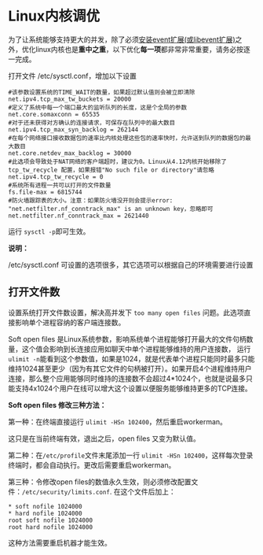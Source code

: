# Linux内核调优

为了让系统能够支持更大的并发，除了必须[安装event扩展(或libevent扩展)](../install/install.md)之外，优化linux内核也是**重中之重**，以下优化**每一项**都非常非常重要，请务必按逐一完成。

打开文件 /etc/sysctl.conf，增加以下设置
```
#该参数设置系统的TIME_WAIT的数量，如果超过默认值则会被立即清除
net.ipv4.tcp_max_tw_buckets = 20000
#定义了系统中每一个端口最大的监听队列的长度，这是个全局的参数
net.core.somaxconn = 65535
#对于还未获得对方确认的连接请求，可保存在队列中的最大数目
net.ipv4.tcp_max_syn_backlog = 262144
#在每个网络接口接收数据包的速率比内核处理这些包的速率快时，允许送到队列的数据包的最大数目
net.core.netdev_max_backlog = 30000
#此选项会导致处于NAT网络的客户端超时，建议为0。Linux从4.12内核开始移除了 tcp_tw_recycle 配置，如果报错"No such file or directory"请忽略
net.ipv4.tcp_tw_recycle = 0
#系统所有进程一共可以打开的文件数量
fs.file-max = 6815744
#防火墙跟踪表的大小。注意：如果防火墙没开则会提示error: "net.netfilter.nf_conntrack_max" is an unknown key，忽略即可
net.netfilter.nf_conntrack_max = 2621440
```
运行 ```sysctl -p```即可生效。

**说明：**

/etc/sysctl.conf 可设置的选项很多，其它选项可以根据自己的环境需要进行设置

## 打开文件数

设置系统打开文件数设置，解决高并发下 ```too many open files``` 问题。此选项直接影响单个进程容纳的客户端连接数。

Soft open files 是Linux系统参数，影响系统单个进程能够打开最大的文件句柄数量，这个值会影响到长连接应用如聊天中单个进程能够维持的用户连接数， 运行```ulimit -n```能看到这个参数值，如果是1024，就是代表单个进程只能同时最多只能维持1024甚至更少（因为有其它文件的句柄被打开）。如果开启4个进程维持用户连接，那么整个应用能够同时维持的连接数不会超过4*1024个，也就是说最多只能支持4x1024个用户在线可以增大这个设置以便服务能够维持更多的TCP连接。

**Soft open files 修改三种方法：**

第一种：在终端直接运行 `ulimit -HSn 102400`，然后重启workerman。

这只是在当前终端有效，退出之后，open files 又变为默认值。

第二种：在`/etc/profile`文件末尾添加一行 `ulimit -HSn 102400`，这样每次登录终端时，都会自动执行。更改后需要重启workerman。

第三种：令修改open files的数值永久生效，则必须修改配置文件：`/etc/security/limits.conf`. 在这个文件后加上：

```
* soft nofile 1024000
* hard nofile 1024000
root soft nofile 1024000
root hard nofile 1024000
```

这种方法需要重启机器才能生效。


